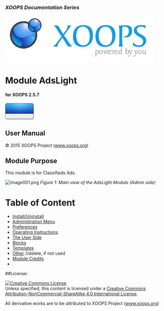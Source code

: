 ### _XOOPS Documentation Series_
![logoXoops.jpg](assets/logoXoops.jpg)

# Module AdsLight
#### for XOOPS 2.5.7
      
![logoModule.png](assets/logoModule.png)
            
## User Manual

© 2015 XOOPS Project (www.xoops.org)    

## Module Purpose 

This module is for Classifieds Ads.

![image001.png](assets/image001.png)
*Figure 1: Main view of the AdsLight Module (Admin side)*

# Table of Content

* [Install/Uninstall](book/1install.md)
* [Administration Menu](book/2administration.md)
* [Preferences](book/3preferences.md)
* [Operating Instructions](book/4operations.md)
* [The User Side](book/5userside.md)
* [Blocks](book/6blocks.md)
* [Templates](book/7templates.md)
* [Other](book/8other.md) //delete, if not used
* [Module Credits](book/9credits.md)
* 

##License:

<a rel="license" href="http://creativecommons.org/licenses/by-nc-sa/4.0/"><img alt="Creative Commons License" style="border-width:0" src="https://i.creativecommons.org/l/by-nc-sa/4.0/88x31.png" /></a><br />Unless specified, this content is licensed under a <a rel="license" href="http://creativecommons.org/licenses/by-nc-sa/4.0/">Creative Commons Attribution-NonCommercial-ShareAlike 4.0 International License</a>.

All derivative works are to be attributed to XOOPS Project (www.xoops.org)
